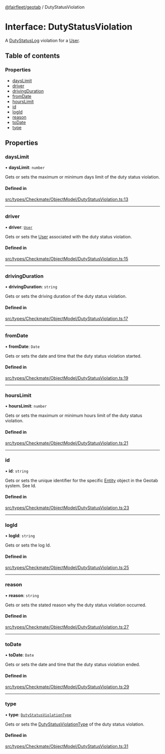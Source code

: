 [@fairfleet/geotab](../README.md) / DutyStatusViolation

# Interface: DutyStatusViolation

A [DutyStatusLog](DutyStatusLog.md) violation for a [User](User.md).

## Table of contents

### Properties

- [daysLimit](DutyStatusViolation.md#dayslimit)
- [driver](DutyStatusViolation.md#driver)
- [drivingDuration](DutyStatusViolation.md#drivingduration)
- [fromDate](DutyStatusViolation.md#fromdate)
- [hoursLimit](DutyStatusViolation.md#hourslimit)
- [id](DutyStatusViolation.md#id)
- [logId](DutyStatusViolation.md#logid)
- [reason](DutyStatusViolation.md#reason)
- [toDate](DutyStatusViolation.md#todate)
- [type](DutyStatusViolation.md#type)

## Properties

### daysLimit

• **daysLimit**: `number`

Gets or sets the maximum or minimum days limit of the duty status violation.

#### Defined in

[src/types/Checkmate/ObjectModel/DutyStatusViolation.ts:13](https://github.com/fairfleet/geotab/blob/b682f10/src/types/Checkmate/ObjectModel/DutyStatusViolation.ts#L13)

___

### driver

• **driver**: [`User`](User.md)

Gets or sets the [User](User.md) associated with the duty status violation.

#### Defined in

[src/types/Checkmate/ObjectModel/DutyStatusViolation.ts:15](https://github.com/fairfleet/geotab/blob/b682f10/src/types/Checkmate/ObjectModel/DutyStatusViolation.ts#L15)

___

### drivingDuration

• **drivingDuration**: `string`

Gets or sets the driving duration of the duty status violation.

#### Defined in

[src/types/Checkmate/ObjectModel/DutyStatusViolation.ts:17](https://github.com/fairfleet/geotab/blob/b682f10/src/types/Checkmate/ObjectModel/DutyStatusViolation.ts#L17)

___

### fromDate

• **fromDate**: `Date`

Gets or sets the date and time that the duty status violation started.

#### Defined in

[src/types/Checkmate/ObjectModel/DutyStatusViolation.ts:19](https://github.com/fairfleet/geotab/blob/b682f10/src/types/Checkmate/ObjectModel/DutyStatusViolation.ts#L19)

___

### hoursLimit

• **hoursLimit**: `number`

Gets or sets the maximum or minimum hours limit of the duty status violation.

#### Defined in

[src/types/Checkmate/ObjectModel/DutyStatusViolation.ts:21](https://github.com/fairfleet/geotab/blob/b682f10/src/types/Checkmate/ObjectModel/DutyStatusViolation.ts#L21)

___

### id

• **id**: `string`

Gets or sets the unique identifier for the specific [Entity](Entity.md) object in the Geotab system. See Id.

#### Defined in

[src/types/Checkmate/ObjectModel/DutyStatusViolation.ts:23](https://github.com/fairfleet/geotab/blob/b682f10/src/types/Checkmate/ObjectModel/DutyStatusViolation.ts#L23)

___

### logId

• **logId**: `string`

Gets or sets the log Id.

#### Defined in

[src/types/Checkmate/ObjectModel/DutyStatusViolation.ts:25](https://github.com/fairfleet/geotab/blob/b682f10/src/types/Checkmate/ObjectModel/DutyStatusViolation.ts#L25)

___

### reason

• **reason**: `string`

Gets or sets the stated reason why the duty status violation occurred.

#### Defined in

[src/types/Checkmate/ObjectModel/DutyStatusViolation.ts:27](https://github.com/fairfleet/geotab/blob/b682f10/src/types/Checkmate/ObjectModel/DutyStatusViolation.ts#L27)

___

### toDate

• **toDate**: `Date`

Gets or sets the date and time that the duty status violation ended.

#### Defined in

[src/types/Checkmate/ObjectModel/DutyStatusViolation.ts:29](https://github.com/fairfleet/geotab/blob/b682f10/src/types/Checkmate/ObjectModel/DutyStatusViolation.ts#L29)

___

### type

• **type**: [`DutyStatusViolationType`](../README.md#dutystatusviolationtype)

Gets or sets the [DutyStatusViolationType](../README.md#dutystatusviolationtype) of the duty status violation.

#### Defined in

[src/types/Checkmate/ObjectModel/DutyStatusViolation.ts:31](https://github.com/fairfleet/geotab/blob/b682f10/src/types/Checkmate/ObjectModel/DutyStatusViolation.ts#L31)
